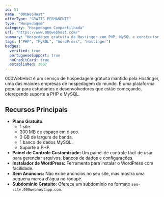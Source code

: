 ```yaml
---
id: 51
name: "000WebHost"
offerType: "GRÁTIS PERMANENTE"
type: "Hospedagem"
category: "Hospedagem Compartilhada"
url: "https://www.000webhost.com/"
summary: "Hospedagem gratuita da Hostinger com PHP, MySQL e construtor de sites."
tags: ["PHP", "MySQL", "WordPress", "Hostinger"]
badges:
  verified: true
  portugueseSupport: true
  noCreditCard: true
  established: 2007
---
```


000WebHost é um serviço de hospedagem gratuita mantido pela Hostinger, uma das maiores empresas de hospedagem do mundo. É uma plataforma popular para estudantes e desenvolvedores que estão começando, oferecendo suporte a PHP e MySQL.

## Recursos Principais

- **Plano Gratuito:**
  - 1 site.
  - 300 MB de espaço em disco.
  - 3 GB de largura de banda.
  - 1 banco de dados MySQL.
  - Suporte a PHP.
- **Painel de Controle Customizado:** Um painel de controle fácil de usar para gerenciar arquivos, bancos de dados e configurações.
- **Instalador de WordPress:** Ferramenta para instalar o WordPress com facilidade.
- **Sem Anúncios:** Não exibe anúncios no seu site, mas mostra uma pequena marca d'água no rodapé.
- **Subdomínio Gratuito:** Oferece um subdomínio no formato `seu-site.000webhostapp.com`.
